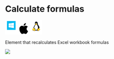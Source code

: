 # Calculate formulas

![](<../../../.gitbook/assets/image (52).png>)

Element that recalculates Excel workbook formulas&#x20;

![](../../../.gitbook/assets/Excel\_calculate\_formulas.png)

